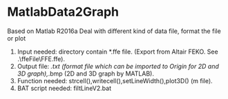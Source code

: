 # MatlabData2Graph
Based on Matlab R2016a
 Deal with different kind of data file, format the file or plot
1. Input needed: directory contain *.ffe file. (Export from Altair FEKO. See .\ffeFile\FFE.ffe).
2. Output file: *.txt (format file which can be imported to Origin for 2D and 3D graph),*.bmp (2D and 3D graph by MATLAB).
3. Function needed: strcell(),writecell(),setLineWidth(),plot3D() (m file).
4. BAT script needed: filtLineV2.bat